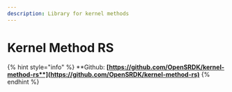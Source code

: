 ```yaml
---
description: Library for kernel methods
---
```


# Kernel Method RS

{% hint style="info" %}
**Github: **[**https://github.com/OpenSRDK/kernel-method-rs**](https://github.com/OpenSRDK/kernel-method-rs)****
{% endhint %}
